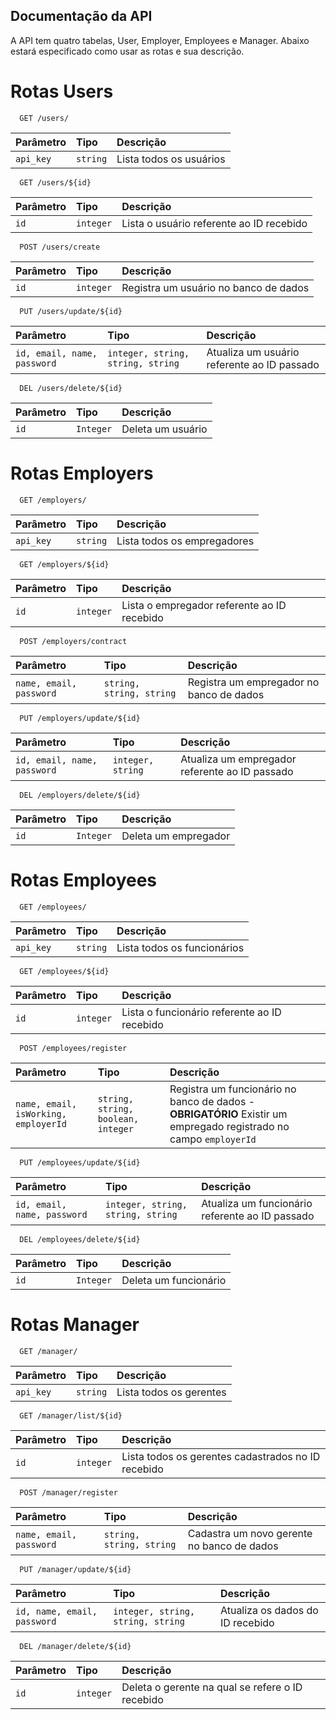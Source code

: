 
## Documentação da API
A API tem quatro tabelas, User, Employer, Employees e Manager. Abaixo estará especificado como usar as rotas e sua descrição.
# Rotas Users

```http
  GET /users/
```

| Parâmetro   | Tipo       | Descrição                           |
| :---------- | :--------- | :---------------------------------- |
| `api_key` | `string` | Lista todos os usuários |

```http
  GET /users/${id}
```

| Parâmetro   | Tipo       | Descrição                                   |
| :---------- | :--------- | :------------------------------------------ |
| `id`      | `integer` | Lista o usuário referente ao ID recebido |

```http
  POST /users/create
```

| Parâmetro   | Tipo       | Descrição                                   |
| :---------- | :--------- | :------------------------------------------ |
| `id`      | `integer` | Registra um usuário no banco de dados |


```http
  PUT /users/update/${id}
```

| Parâmetro   | Tipo       | Descrição                                   |
| :---------- | :--------- | :------------------------------------------ |
| `id, email, name, password`      | `integer, string, string, string` | Atualiza um usuário referente ao ID passado |

```http
  DEL /users/delete/${id}
```

| Parâmetro   | Tipo       | Descrição                                   |
| :---------- | :--------- | :------------------------------------------ |
| `id`      | `Integer` | Deleta um usuário |

# Rotas Employers

```http
  GET /employers/
```

| Parâmetro   | Tipo       | Descrição                           |
| :---------- | :--------- | :---------------------------------- |
| `api_key` | `string` | Lista todos os empregadores |

```http
  GET /employers/${id}
```

| Parâmetro   | Tipo       | Descrição                                   |
| :---------- | :--------- | :------------------------------------------ |
| `id`      | `integer` | Lista o empregador referente ao ID recebido |

```http
  POST /employers/contract
```

| Parâmetro   | Tipo       | Descrição                                   |
| :---------- | :--------- | :------------------------------------------ |
| `name, email, password`      | `string, string, string` | Registra um empregador no banco de dados |


```http
  PUT /employers/update/${id}
```

| Parâmetro   | Tipo       | Descrição                                   |
| :---------- | :--------- | :------------------------------------------ |
| `id, email, name, password`      | `integer, string` | Atualiza um empregador referente ao ID passado |

```http
  DEL /employers/delete/${id}
```

| Parâmetro   | Tipo       | Descrição                                   |
| :---------- | :--------- | :------------------------------------------ |
| `id`      | `Integer` | Deleta um empregador |

# Rotas Employees

```http
  GET /employees/
```

| Parâmetro   | Tipo       | Descrição                           |
| :---------- | :--------- | :---------------------------------- |
| `api_key` | `string` | Lista todos os funcionários |

```http
  GET /employees/${id}
```

| Parâmetro   | Tipo       | Descrição                                   |
| :---------- | :--------- | :------------------------------------------ |
| `id`      | `integer` | Lista o funcionário referente ao ID recebido |

```http
  POST /employees/register
```

| Parâmetro   | Tipo       | Descrição                                   |
| :---------- | :--------- | :------------------------------------------ |
| `name, email, isWorking, employerId`      | `string, string, boolean, integer` | Registra um funcionário no banco de dados - **OBRIGATÓRIO** Existir um empregado registrado no campo `employerId` |


```http
  PUT /employees/update/${id}
```

| Parâmetro   | Tipo       | Descrição                                   |
| :---------- | :--------- | :------------------------------------------ |
| `id, email, name, password`      | `integer, string, string, string` | Atualiza um funcionário referente ao ID passado |

```http
  DEL /employees/delete/${id}
```

| Parâmetro   | Tipo       | Descrição                                   |
| :---------- | :--------- | :------------------------------------------ |
| `id`      | `Integer` | Deleta um funcionário |


# Rotas Manager

```http
  GET /manager/
```

| Parâmetro   | Tipo       | Descrição                           |
| :---------- | :--------- | :---------------------------------- |
| `api_key` | `string` | Lista todos os gerentes  |

```http
  GET /manager/list/${id}
```

| Parâmetro   | Tipo       | Descrição                                   |
| :---------- | :--------- | :------------------------------------------ |
| `id`      | `integer` | Lista todos os gerentes cadastrados no ID recebido |

```http
  POST /manager/register
```

| Parâmetro   | Tipo       | Descrição                                   |
| :---------- | :--------- | :------------------------------------------ |
| `name, email, password`      | `string, string, string` |Cadastra um novo gerente no banco de dados |

```http
  PUT /manager/update/${id}
```

| Parâmetro   | Tipo       | Descrição                                   |
| :---------- | :--------- | :------------------------------------------ |
| `id, name, email, password`      | `integer, string, string, string` |Atualiza os dados do ID recebido |

```http
  DEL /manager/delete/${id}
```

| Parâmetro   | Tipo       | Descrição                                   |
| :---------- | :--------- | :------------------------------------------ |
| `id`      | `integer` |Deleta o gerente na qual se refere o ID recebido |
